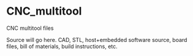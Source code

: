 CNC_multitool
=============

CNC multitool files

Source will go here.  CAD, STL, host+embedded software source, board files, bill of materials, build instructions, etc.
